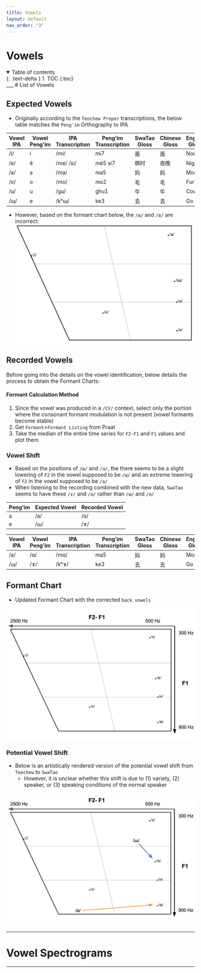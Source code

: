 ```yaml
---
title: Vowels
layout: default
nav_order: "3"
---
```

# Vowels

<details open markdown="block">
  <summary>
    Table of contents
  </summary>
  {: .text-delta }
1. TOC
{:toc}
</details>
___
# List of Vowels

## Expected Vowels
- Originally according to the `Teochew Proper` transcriptions, the below table matches the `Peng'im` Orthography to IPA

| Vowel IPA | Vowel Peng’im | IPA Transcription | Peng’im Transcription | SwaTao Gloss | Chinese Gloss | English Gloss |
| --------- | ------------- | ----------------- | --------------------- | ------------ | ------------- | ------------- |
| /i/       | i             | /mi/              | mi7                   | 面            | 面             | Noodle        |
| /e/       | ê             | /me/ /si/         | mê5 si7               | 暝时           | 夜晚            | Night         |
| /a/       | a             | /ma/              | ma5                   | 妈            | 妈             | Mom           |
| /o/       | o             | /mo/              | mo2                   | 毛            | 毛             | Fur           |
| /u/       | u             | /gu/              | ghu1                  | 牛            | 牛             | Cow           |
| /ɯ/       | e             | /kʰɯ/             | ke3                   | 去            | 去             | Go            |

- However, based on the formant chart below, the `/ɯ/` and `/a/` are incorrect:
![Original Vowel Chart](assets/vowels/Original_Vowel_Chart.png)
## Recorded Vowels
Before going into the details on the vowel identification, below details the process to obtain the Formant Charts:
#### Formant Calculation Method
1. Since the vowel was produced in a `/CV/` context, select only the portion where the consonant formant modulation is not present (vowel formants become stable)
2. Get `Formant`>`Formant Listing` from Praat
3. Take the median of the entire time series for `F2-F1` and `F1` values and plot them

### Vowel Shift
- Based on the positions of `/ɯ/` and `/a/`, the there seems to be a slight lowering of `F2` in the vowel supposed to be `/ɯ/` and an extreme lowering of `F2` in the vowel supposed to be `/a/`
- When listening to the recording combined with the new data, `SwaTao` seems to have these `/ɤ/` and `/ɑ/` rather than `/ɯ/` and `/a/`

| Peng'im | Expected Vowel | Recorded Vowel |
| ------- | -------------- | -------------- |
| a       | /a/            | /ɑ/            |
| e       | /ɯ/            | /ɤ/            

| Vowel IPA | Vowel Peng’im | IPA Transcription | Peng’im Transcription | SwaTao Gloss | Chinese Gloss | English Gloss |
| --------- | ------------- | ----------------- | --------------------- | ------------ | ------------- | ------------- |
| /a/       | /ɑ/           | /mɑ/              | ma5                   | 妈            | 妈             | Mom           |
| /ɯ/       | /ɤ/           | /kʰɤ/             | ke3                   | 去            | 去             | Go            |

## Formant Chart
- Updated Formant Chart with the corrected `back vowels`

![Annotated Vowel Chart Image](assets/vowels/Annotated_Vowel_Chart.png)


### Potential Vowel Shift
- Below is an artistically rendered version of the potential vowel shift from `Teochew` to `SwaTao`
	- However, it is unclear whether this shift is due to (1) variety, (2) speaker, or (3) speaking conditions of the normal speaker

![potential_vowel_shift image](assets/vowels/Potential_Vowel_Shift.png)

___
# Vowel Spectrograms

____
[^1]: 


